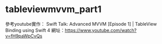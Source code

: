 # tableviewmvvm_part1

參考youtube實作：
Swift Talk: Advanced MVVM [Episode 1] | TableView Binding using Swift 4
網址：https://www.youtube.com/watch?v=fH9paWpCvQs
